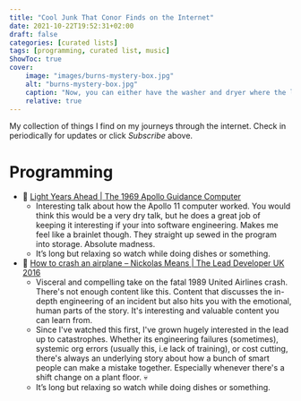 ```yaml
---
title: "Cool Junk That Conor Finds on the Internet"
date: 2021-10-22T19:52:31+02:00
draft: false
categories: [curated lists]
tags: [programming, curated list, music]
ShowToc: true
cover:
    image: "images/burns-mystery-box.jpg"
    alt: "burns-mystery-box.jpg"
    caption: "Now, you can either have the washer and dryer where the lovely Smithers is standing, or you can trade it all in for what's in this box."
    relative: true
---
```


My collection of things I find on my journeys through the internet. Check in periodically for updates or click *Subscribe* above.

# Programming
- 🎥 [Light Years Ahead | The 1969 Apollo Guidance Computer](https://youtu.be/B1J2RMorJXM)
  - Interesting talk about how the Apollo 11 computer worked. You would think this would be a very dry talk, but he does a great job of keeping it interesting if your into software engineering. Makes me feel like a brainlet though. They straight up sewed in the program into storage. Absolute madness.
  - It’s long but relaxing so watch while doing dishes or something.
- 🎥 [How to crash an airplane – Nickolas Means | The Lead Developer UK 2016](https://www.youtube.com/watch?v=099cHWSbAL8)
  - Visceral and compelling take on the fatal 1989 United Airlines crash. There's not enough content like this. Content that discusses the in-depth engineering of an incident but also hits you with the emotional, human parts of the story. It's interesting and valuable content you can learn from.
  -  Since I've watched this first, I've grown hugely interested in the lead up to catastrophes. Whether its engineering failures (sometimes), systemic org errors (usually this, i.e lack of training), or cost cutting, there's always an underlying story about how a bunch of smart people can make a mistake together. Especially whenever there's a shift change on a plant floor. 💀
  - It’s long but relaxing so watch while doing dishes or something.